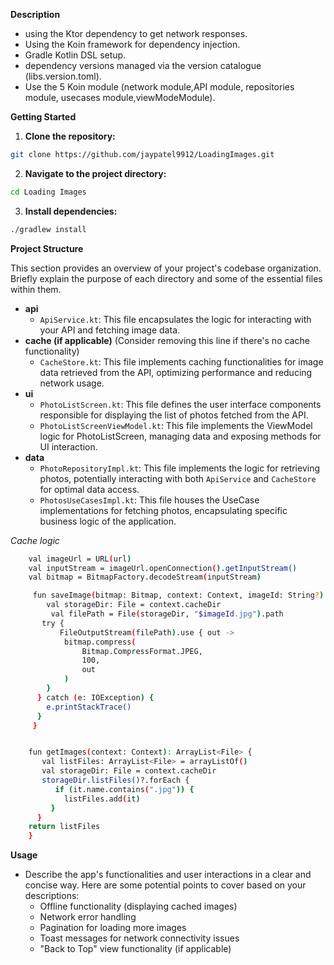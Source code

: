 

**Description**

- using the Ktor dependency to get network responses.
- Using the Koin framework for dependency injection.
- Gradle Kotlin DSL setup.
- dependency versions managed via the version catalogue (libs.version.toml).
- Use the 5 Koin module (network module,API module, repositories module, usecases module,viewModeModule).


**Getting Started**

1. **Clone the repository:**

```bash
git clone https://github.com/jaypatel9912/LoadingImages.git
```

2. **Navigate to the project directory:**

```bash
cd Loading Images
```

3. **Install dependencies:**

```bash
./gradlew install
```

**Project Structure**

This section provides an overview of your project's codebase organization. Briefly explain the purpose of each directory and some of the essential files within them.

* **api**
    * `ApiService.kt`: This file encapsulates the logic for interacting with your API and fetching image data.
* **cache (if applicable)** (Consider removing this line if there's no cache functionality)
    * `CacheStore.kt`: This file implements caching functionalities for image data retrieved from the API, optimizing performance and reducing network usage.
* **ui**
    * `PhotoListScreen.kt`: This file defines the user interface components responsible for displaying the list of photos fetched from the API.
    * `PhotoListScreenViewModel.kt`: This file implements the ViewModel logic for PhotoListScreen, managing data and exposing methods for UI interaction.
* **data**
    * `PhotoRepositoryImpl.kt`: This file implements the logic for retrieving photos, potentially interacting with both `ApiService` and `CacheStore` for optimal data access.
    * `PhotosUseCasesImpl.kt`: This file houses the UseCase implementations for fetching photos, encapsulating specific business logic of the application.

*Cache logic*
```bash
    val imageUrl = URL(url)
    val inputStream = imageUrl.openConnection().getInputStream()
    val bitmap = BitmapFactory.decodeStream(inputStream)

     fun saveImage(bitmap: Bitmap, context: Context, imageId: String?) {
        val storageDir: File = context.cacheDir
         val filePath = File(storageDir, "$imageId.jpg").path
       try {
           FileOutputStream(filePath).use { out ->
            bitmap.compress(
                Bitmap.CompressFormat.JPEG,
                100,
                out
            )
        }
      } catch (e: IOException) {
        e.printStackTrace()
      }
     }


    fun getImages(context: Context): ArrayList<File> {
       val listFiles: ArrayList<File> = arrayListOf()
       val storageDir: File = context.cacheDir
       storageDir.listFiles()?.forEach {
          if (it.name.contains(".jpg")) {
            listFiles.add(it)
         }
      }
    return listFiles
    }
```

**Usage**

* Describe the app's functionalities and user interactions in a clear and concise way. Here are some potential points to cover based on your descriptions:
    * Offline functionality (displaying cached images)
    * Network error handling
    * Pagination for loading more images
    * Toast messages for network connectivity issues
    * "Back to Top" view functionality (if applicable)






